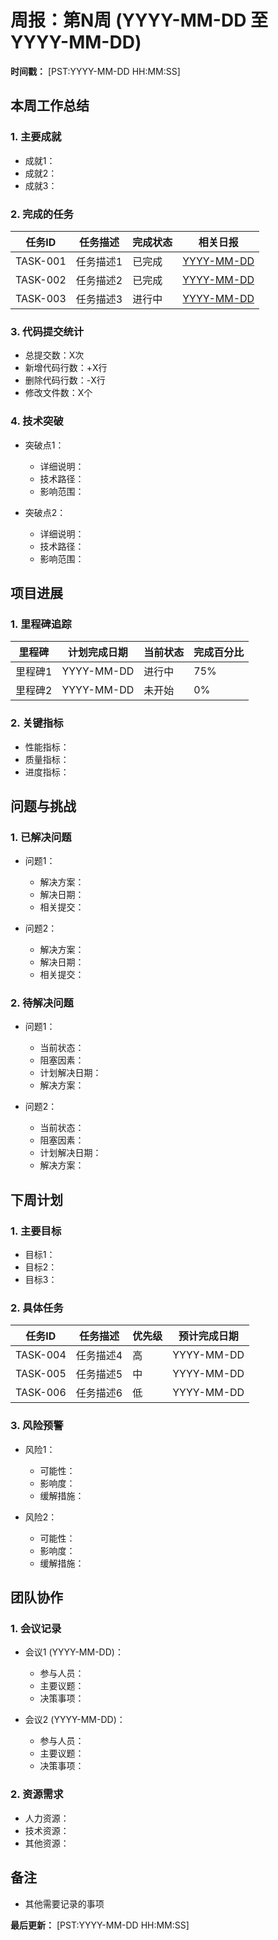 # 周报：第N周 (YYYY-MM-DD 至 YYYY-MM-DD)

**时间戳：** [PST:YYYY-MM-DD HH:MM:SS]

## 本周工作总结

### 1. 主要成就
- 成就1：
- 成就2：
- 成就3：

### 2. 完成的任务
| 任务ID | 任务描述 | 完成状态 | 相关日报 |
|--------|----------|----------|----------|
| TASK-001 | 任务描述1 | 已完成 | [YYYY-MM-DD](../daily/daily_report_YYYYMMDD.md) |
| TASK-002 | 任务描述2 | 已完成 | [YYYY-MM-DD](../daily/daily_report_YYYYMMDD.md) |
| TASK-003 | 任务描述3 | 进行中 | [YYYY-MM-DD](../daily/daily_report_YYYYMMDD.md) |

### 3. 代码提交统计
- 总提交数：X次
- 新增代码行数：+X行
- 删除代码行数：-X行
- 修改文件数：X个

### 4. 技术突破
- 突破点1：
  * 详细说明：
  * 技术路径：
  * 影响范围：

- 突破点2：
  * 详细说明：
  * 技术路径：
  * 影响范围：

## 项目进展

### 1. 里程碑追踪
| 里程碑 | 计划完成日期 | 当前状态 | 完成百分比 |
|--------|--------------|----------|------------|
| 里程碑1 | YYYY-MM-DD | 进行中 | 75% |
| 里程碑2 | YYYY-MM-DD | 未开始 | 0% |

### 2. 关键指标
- 性能指标：
- 质量指标：
- 进度指标：

## 问题与挑战

### 1. 已解决问题
- 问题1：
  * 解决方案：
  * 解决日期：
  * 相关提交：

- 问题2：
  * 解决方案：
  * 解决日期：
  * 相关提交：

### 2. 待解决问题
- 问题1：
  * 当前状态：
  * 阻塞因素：
  * 计划解决日期：
  * 解决方案：

- 问题2：
  * 当前状态：
  * 阻塞因素：
  * 计划解决日期：
  * 解决方案：

## 下周计划

### 1. 主要目标
- 目标1：
- 目标2：
- 目标3：

### 2. 具体任务
| 任务ID | 任务描述 | 优先级 | 预计完成日期 |
|--------|----------|--------|--------------|
| TASK-004 | 任务描述4 | 高 | YYYY-MM-DD |
| TASK-005 | 任务描述5 | 中 | YYYY-MM-DD |
| TASK-006 | 任务描述6 | 低 | YYYY-MM-DD |

### 3. 风险预警
- 风险1：
  * 可能性：
  * 影响度：
  * 缓解措施：

- 风险2：
  * 可能性：
  * 影响度：
  * 缓解措施：

## 团队协作

### 1. 会议记录
- 会议1 (YYYY-MM-DD)：
  * 参与人员：
  * 主要议题：
  * 决策事项：

- 会议2 (YYYY-MM-DD)：
  * 参与人员：
  * 主要议题：
  * 决策事项：

### 2. 资源需求
- 人力资源：
- 技术资源：
- 其他资源：

## 备注
- 其他需要记录的事项

**最后更新：** [PST:YYYY-MM-DD HH:MM:SS] 